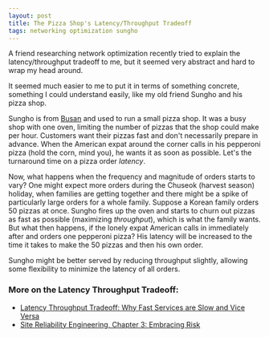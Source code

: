 ```yaml
---
layout: post
title: The Pizza Shop's Latency/Throughput Tradeoff
tags: networking optimization sungho
---
```


A friend researching network optimization recently tried to explain the latency/throughput tradeoff to me, but it seemed very abstract and hard to wrap my head around.

It seemed much easier to me to put it in terms of something concrete, something I could understand easily, like my old friend Sungho and his pizza shop.

Sungho is from [Busan](https://en.wikipedia.org/wiki/Busan) and used to run a small pizza shop. It was a busy shop with one oven, limiting the number of pizzas that the shop could make  per hour. Customers want their pizzas fast and don't necessarily prepare in advance. When the American expat around the corner calls in his pepperoni pizza (hold the corn, mind you), he wants it as soon as possible. Let's the turnaround time on a pizza order *latency*. 

Now, what happens when the frequency and magnitude of orders starts to vary? One might expect more orders during the Chuseok (harvest season) holiday, when families are getting together and there might be a spike of particularly large orders for a whole family. Suppose a Korean family orders 50 pizzas at once. Sungho fires up the oven and starts to churn out pizzas as fast as possible (maximizing *throughput*), which is what the family wants. But what then happens, if the lonely expat American calls in immediately after and orders one pepperoni pizza? His latency will be increased to the time it takes to make the 50 pizzas and then his own order.

Sungho might be better served by reducing throughput slightly, allowing some flexibility to minimize the latency of all orders.


### More on the Latency Throughput Tradeoff:

* [Latency Throughput Tradeoff: Why Fast Services are Slow and Vice Versa](https://blog.danslimmon.com/2019/02/26/the-latency-throughput-tradeoff-why-fast-services-are-slow-and-vice-versa/)
* [Site Reliability Engineering, Chapter 3: Embracing Risk](https://landing.google.com/sre/sre-book/chapters/embracing-risk/)
